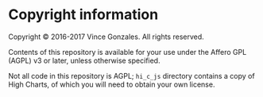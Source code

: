 # Copyright information

Copyright © 2016-2017 Vince Gonzales. All rights reserved.

Contents of this repository is available for your use under the Affero GPL (AGPL) v3 or later, unless otherwise specified.

Not all code in this repository is AGPL; `hi_c_js` directory contains a copy of High Charts, of which you will need to obtain your own license.
